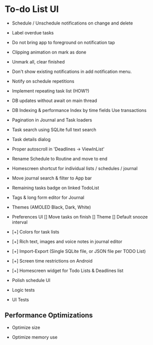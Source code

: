 # To-do List UI

* Schedule / Unschedule notifications on change and delete

* Label overdue tasks

* Do not bring app to foreground on notification tap

* Clipping animation on mark as done

* Unmark all, clear finished

* Don't show existing notifications in add notification menu.

* Notify on schedule repetitions

* Implement repeating task list (HOW?)

* DB updates without await on main thread

* DB Indexing & performance
	Index by time fields
	Use transactions

* Pagination in Journal and Task loaders

* Task search using SQLite full text search

* Task details dialog

* Proper autoscroll in 'Deadlines -> ViewInList'

* Rename Schedule to Routine and move to end

* Homescreen shortcut for individual lists / schedules / journal

* Move journal search & filter to App bar

* Remaining tasks badge on linked TodoList

* Tags & long form editor for Journal

* Themes (AMOLED Black, Dark, White)

* Preferences UI
	[] Move tasks on finish
	[] Theme
	[] Default snooze interval

* [+] Colors for task lists

* [+] Rich text, images and voice notes in journal editor

* [+] Import-Export (Single SQLite file, or JSON file per TODO List)

* [+] Screen time restrictions on Android

* [+] Homescreen widget for Todo Lists & Deadlines list

* Polish schedule UI

* Logic tests

* UI Tests

## Performance Optimizations

* Optimize size

* Optimize memory use

# 


